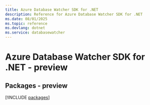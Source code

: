 ```yaml
---
title: Azure Database Watcher SDK for .NET
description: Reference for Azure Database Watcher SDK for .NET
ms.date: 08/01/2025
ms.topic: reference
ms.devlang: dotnet
ms.service: databasewatcher
---
```

# Azure Database Watcher SDK for .NET - preview
## Packages - preview
[!INCLUDE [packages](database-watcher-index.md)]